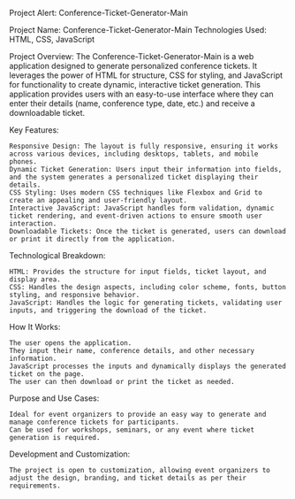 Project Alert: Conference-Ticket-Generator-Main

Project Name: Conference-Ticket-Generator-Main
Technologies Used: HTML, CSS, JavaScript

Project Overview:
The Conference-Ticket-Generator-Main is a web application designed to generate personalized conference tickets. It leverages the power of HTML for structure, CSS for styling, and JavaScript for functionality to create dynamic, interactive ticket generation. This application provides users with an easy-to-use interface where they can enter their details (name, conference type, date, etc.) and receive a downloadable ticket.

Key Features:

    Responsive Design: The layout is fully responsive, ensuring it works across various devices, including desktops, tablets, and mobile phones.
    Dynamic Ticket Generation: Users input their information into fields, and the system generates a personalized ticket displaying their details.
    CSS Styling: Uses modern CSS techniques like Flexbox and Grid to create an appealing and user-friendly layout.
    Interactive JavaScript: JavaScript handles form validation, dynamic ticket rendering, and event-driven actions to ensure smooth user interaction.
    Downloadable Tickets: Once the ticket is generated, users can download or print it directly from the application.

Technological Breakdown:

    HTML: Provides the structure for input fields, ticket layout, and display area.
    CSS: Handles the design aspects, including color scheme, fonts, button styling, and responsive behavior.
    JavaScript: Handles the logic for generating tickets, validating user inputs, and triggering the download of the ticket.

How It Works:

    The user opens the application.
    They input their name, conference details, and other necessary information.
    JavaScript processes the inputs and dynamically displays the generated ticket on the page.
    The user can then download or print the ticket as needed.

Purpose and Use Cases:

    Ideal for event organizers to provide an easy way to generate and manage conference tickets for participants.
    Can be used for workshops, seminars, or any event where ticket generation is required.

Development and Customization:

    The project is open to customization, allowing event organizers to adjust the design, branding, and ticket details as per their requirements.
